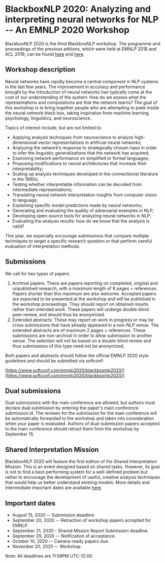# BlackboxNLP 2020: Analyzing and interpreting neural networks for NLP -- An EMNLP 2020 Workshop

BlackboxNLP 2020 is the third BlackboxNLP workshop. The programme and proceedings of the previous editions, which were held at EMNLP 2018 and ACL 2019, can be found [here](https://blackboxnlp.github.io/2018) and [here](https://blackboxnlp.github.io/2019).

## Workshop description

Neural networks have rapidly become a central component in NLP systems in the last few years. The improvement in accuracy and performance brought by the introduction of neural networks has typically come at the cost of our understanding of the system: How do we assess what the representations and computations are that the network learns? The goal of this workshop is to bring together people who are attempting to peek inside the neural network black box, taking inspiration from machine learning, psychology, linguistics, and neuroscience.

Topics of interest include, but are not limited to:
* Applying analysis techniques from neuroscience to analyze high-dimensional vector representations in artificial neural networks;
* Analyzing the network’s response to strategically chosen input in order to infer the linguistic generalizations that the network has acquired;
* Examining network performance on simplified or formal languages;
* Proposing modifications to neural architectures that increase their interpretability;
* Scaling up analysis techniques developed in the connectionist literature in the 1990s;
* Testing whether interpretable information can be decoded from intermediate representations;
* Translating neural network interpretation insights from computer vision to language;
* Explaining specific model predictions made by neural networks;
* Generating and evaluating the quality of adversarial examples in NLP;
* Developing open-source tools for analyzing neural networks in NLP;
* Evaluating the analysis results: how do we know that the analysis is valid?

This year, we especially encourage submissions that compare multiple techniques to target a specific research question or that perform careful evaluation of interpretation methods.


## Submissions

We call for two types of papers:

1. Archival papers. These are papers reporting on completed, original and unpublished research, with a maximum length of 8 pages + references. Papers shorter than this maximum are also welcome. Accepted papers are expected to be presented at the workshop and will be published in the workshop proceedings. They should report on obtained results rather than intended work. These papers will undergo double-blind peer-review, and should thus be anonymized.
1. Extended abstracts. These may report on work in progress or may be cross submissions that have already appeared in a non-NLP venue. The extended abstracts are of maximum 2 pages + references. These submissions are non-archival in order to allow submission to another venue. The selection will not be based on a double-blind review and thus submissions of this type need not be anonymized.

Both papers and abstracts should follow the official EMNLP 2020 style guidelines and should be submitted via softconf:

[https://www.softconf.com/emnlp2020/blackboxnlp2020/](https://www.softconf.com/emnlp2020/blackboxnlp2020/)

## Dual submissions
Dual submissions with the main conference are allowed, but authors must declare dual submission by entering the paper's main conference submission id.
The reviews for the submission for the main conference will be automatically forwarded to the workshop and taken into consideration when your paper is evaluated.
Authors of dual-submission papers accepted to the main conference should retract them from the workshop by September 15.

## Shared Interpretation Mission

BlackboxNLP 2020 will feature the first edition of the Shared Interpretation Mission. This is an event designed based on shared tasks. However, its goal is not to find a best-performing system for a well-defined problem but rather to encourage the development of useful, creative analysis techniques that would help us better understand existing models. More details and intermediate important dates are available [here](https://blackboxnlp.github.io/shared).


## Important dates

* August 15, 2020 -- Submission deadline.
* September 20, 2020 -- Retraction of workshop papers accepted for EMNLP.
* September 21, 2020 - Shared Mission Report Submission deadline.
* September 29, 2020 -- Notification of acceptance.
* October 10, 2020 -- Camera-ready papers due.
* November 20, 2020 -- Workshop.

Note: All deadlines are 11:59PM UTC-12:00.
